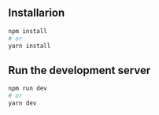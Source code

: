 ## Installarion

```bash
npm install
# or
yarn install
```

## Run the development server

```bash
npm run dev
# or
yarn dev
```